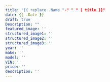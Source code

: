 ```yaml
---
title: "{{ replace .Name "-" " " | title }}"
date: {{ .Date }}
draft: true
Description: ""
featured_image: ''
structured_image1: ''
structured_image2: ''
structured_image3: ''
year: ''
make: ''
model: ''
VIN: ''
price: ''
description: ''
---
```

